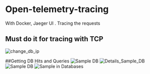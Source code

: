 # Open-telemetry-tracing
With Docker, Jaeger UI . Tracing the requests
## Must do it for tracing with TCP
![change_db_ip](https://user-images.githubusercontent.com/57369824/169505648-0aa93e5c-e643-4f79-a59f-0e06b334d314.png)


##Getting DB Hits and Queries
![Sample DB](https://user-images.githubusercontent.com/57369824/169505814-08d6c6fa-95c2-490e-870d-d8862f2d200f.png)
![Details_Sample_DB](https://user-images.githubusercontent.com/57369824/169505829-e6a36c54-fbb0-4fea-8b81-91c47e4cf9fc.png)
![Sample DB](https://user-images.githubusercontent.com/57369824/169505848-940034bc-c653-4aff-a364-000140e8a68c.png)
![Sample in Databases](https://user-images.githubusercontent.com/57369824/169505854-875d209f-034d-44bb-a5b2-6e76893510d2.png)
